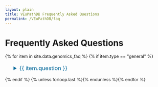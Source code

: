 ```yaml
---
layout: plain
title: VEuPathDB Frequently Asked Questions
permalink: /VEuPathDB/faq
---
```

<style>
div.static-content summary {
    font-size: 130%;
    margin: 1em 1.5em;
    color: #069;
}
div.static-content li {
    margin: 1em 2em;
    font-size: 110%;
}
div.static-content p {
    margin: 1em 3.25em;
    font-size: 110%;
}
img {
  width: 35em; 
  margin-top: .5em; 
  margin-left: 6em;
}
</style>

<h1 id="FAQ">Frequently Asked Questions</h1>

<div class="static-content"> 

<div id="general">
    {% for item in site.data.genomics_faq %}
    {% if item.type == "general" %}
    <a name="{{ item.uid }}"></a>
      <details id="{{ item.uid }}">
        <summary>{{ item.question }}</summary>
        {{ item.answer | markdownify }}
      </details>
    {% endif %}
    {% unless forloop.last %}{% endunless %}{% endfor %}
</div>

</div>

<script>
function getHashFromUrl(url){
    console.log("My url: ", url);
    var a = document.createElement("a");
    a.href = url;
    return a.hash.replace(/^#/, "");
}
function openEntry(myanchor) {
  console.log("My Anchor: ", myanchor);
  document.getElementById(myanchor).open = true;
}
document.onload = openEntry(getHashFromUrl(window.location.href));
</script>
